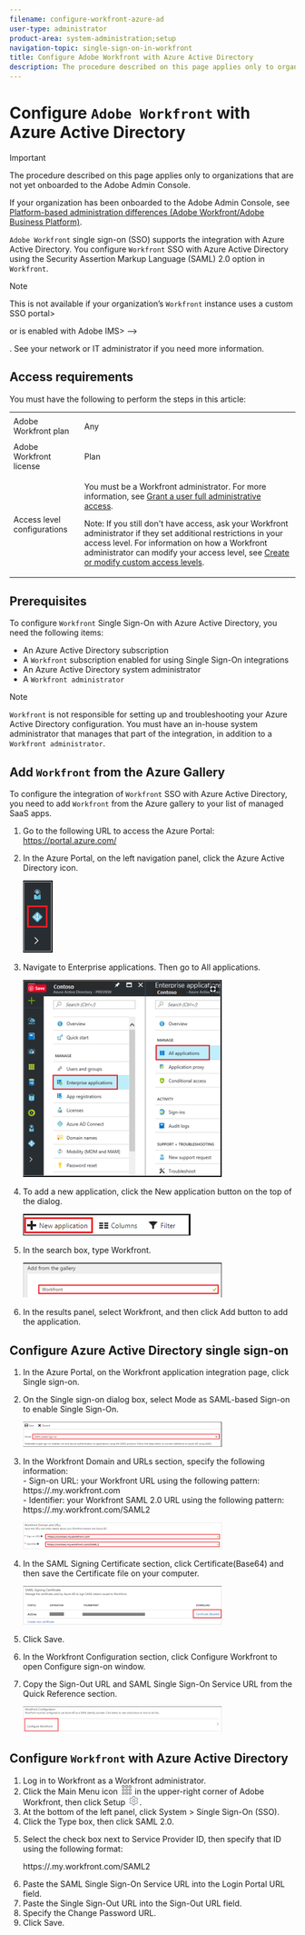 ```yaml
---
filename: configure-workfront-azure-ad
user-type: administrator
product-area: system-administration;setup
navigation-topic: single-sign-on-in-workfront
title: Configure Adobe Workfront with Azure Active Directory
description: The procedure described on this page applies only to organizations that are not yet onboarded to the Adobe Admin Console.
---
```


# Configure `Adobe Workfront` with Azure Active Directory

>[!IMPORTANT]
>
>The procedure described on this page applies only to organizations that are not yet onboarded to the Adobe Admin Console.
>
>If your organization has been onboarded to the Adobe Admin Console, see [Platform-based administration differences (Adobe Workfront/Adobe Business Platform)](../../../administration-and-setup/get-started-wf-administration/actions-in-admin-console.md).

`Adobe Workfront` single sign-on (SSO) supports the integration with Azure Active Directory. You configure `Workfront` SSO with Azure Active Directory using the Security Assertion Markup Language (SAML) 2.0 option in `Workfront`.

>[!NOTE]
>
>This is not available if your organization’s `Workfront` instance uses a custom SSO portal>
><!-->
>or is enabled with Adobe IMS>
>-->
>. See your network or IT administrator if you need more information.

##

## Access requirements

You must have the following to perform the steps in this article:

<table cellspacing="0"> 
 <col> 
 <col> 
 <tbody> 
  <tr> 
   <td role="rowheader"><span>Adobe Workfront</span> plan</td> 
   <td> <p>Any</p> </td> 
  </tr> 
  <tr> 
   <td role="rowheader"><span>Adobe Workfront</span> license</td> 
   <td> <p><span>Plan</span> </p> </td> 
  </tr> 
  <tr> 
   <td role="rowheader">Access level configurations</td> 
   <td> <p>You must be a <span>Workfront administrator</span>. For more information, see <a href="../../../administration-and-setup/add-users/configure-and-grant-access/grant-a-user-full-administrative-access.md" class="MCXref xref">Grant a user full administrative access</a>.</p> <p>Note: If you still don't have access, ask your <span>Workfront administrator</span> if they set additional restrictions in your access level. For information on how a <span>Workfront administrator</span> can modify your access level, see <a href="../../../administration-and-setup/add-users/configure-and-grant-access/create-modify-access-levels.md" class="MCXref xref">Create or modify custom access levels</a>.</p> </td> 
  </tr> 
 </tbody> 
</table>

## Prerequisites

To configure `Workfront` Single Sign-On with Azure Active Directory, you need the following items:

* An Azure Active Directory subscription
* A `Workfront` subscription enabled for using Single Sign-On integrations
* An Azure Active Directory system administrator
* A `Workfront administrator`

>[!NOTE]
>
>`Workfront` is not responsible for setting up and troubleshooting your Azure Active Directory configuration. You must have an in-house system administrator that manages that part of the integration, in addition to a `Workfront administrator`.

## Add `Workfront` from the Azure Gallery

To configure the integration of `Workfront` SSO with Azure Active Directory, you need to add `Workfront` from the Azure gallery to your list of managed SaaS apps.

<ol class="lf-text-block lf-block" data-lf-anchor-id="87e4e42dcc1f6edc31cda8cbc513637a:0"> 
 <li value="1">Go to the following URL to access the <span class="bold">Azure Portal</span>: <a href="https://portal.azure.com/">https://portal.azure.com/</a> </li> 
 <li value="2"> <p>In the <span class="bold">Azure Portal</span>, on the left navigation panel, click the <span class="bold">Azure Active Directory</span> icon.</p> <p> <img src="assets/active-directory-icon.png"> </p> </li> 
 <li value="3"> <p>Navigate to <span class="bold">Enterprise applications</span>. Then go to <span class="bold">All applications</span>.</p> <p> <img src="assets/ad-all-applications-350x347.png" style="width: 350;height: 347;"> </p> </li> 
 <li value="4"> <p>To add a new application, click the <span class="bold">New application</span> button on the top of the dialog.</p> <p> <img src="assets/ad-new-application.png"> </p> </li> 
 <li value="5"> <p>In the search box, type <span class="bold"><span>Workfront</span></span>.</p> <p> <img src="assets/ad-search-350x61.png" style="width: 350;height: 61;"> </p> </li> 
 <li value="6">In the results panel, select <span class="bold"><span>Workfront</span></span>, and then click <span class="bold">Add</span> button to add the application.</li> 
</ol>

## Configure Azure Active Directory single sign-on

<ol class="lf-text-block lf-block" data-lf-anchor-id="cda51c033d1f6dff394188dfe1134350:0"> 
 <li value="1"> <p>In the Azure Portal, on the <span class="bold"><span>Workfront</span></span> application integration page, click <span class="bold">Single sign-on</span>.</p> </li> 
 <li value="2"> <p>On the <span class="bold">Single sign-on</span> dialog box, select <span class="bold">Mode</span> as <span class="bold">SAML-based Sign-on</span> to enable Single Sign-On.</p> <p> <img src="assets/ad-enable-sso-350x44.png" style="width: 350;height: 44;"> </p> </li> 
 <li value="3"> <p>In the <span class="bold"><span>Workfront</span> Domain and URLs</span> section, specify the following information:<br>-<span class="bold"> Sign-on URL</span>: your <span>Workfront</span> URL using the following pattern: https://<companyname>.my.workfront.com<br>- <span class="bold">Identifier</span>: your <span>Workfront</span> SAML 2.0 URL using the following pattern: https://<companyname>.my.workfront.com/SAML2</p> <p> <img src="assets/tutorial-workfront-url-350x47.png" style="width: 350;height: 47;"> </p> </li> 
 <li value="4"> <p>In the <span class="bold">SAML Signing Certificate</span> section, click <span class="bold">Certificate(Base64)</span> and then save the Certificate file on your computer.</p> <p> <img src="assets/ad-save-certificate-350x68.png" style="width: 350;height: 68;"> </p> </li> 
 <li value="5"> <p>Click <span class="bold">Save</span>.</p> </li> 
 <li value="6"> <p>In the <span class="bold"><span>Workfront</span> Configuration</span> section, click <span class="bold">Configure <span>Workfront</span></span> to open <span class="bold">Configure sign-on</span> window.</p> </li> 
 <li value="7"> <p>Copy the <span class="bold">Sign-Out URL</span> and<span class="bold"> SAML Single Sign-On Service URL</span> from the <span class="bold">Quick Reference</span> section.</p> <p> <img src="assets/ad-quick-reference-350x47.png" style="width: 350;height: 47;"> </p> </li> 
</ol>

## Configure `Workfront` with Azure Active Directory

<ol class="lf-text-block lf-block" data-lf-anchor-id="cda51c033d1f6dff394188dfe1134350:0"> 
 <li value="1">Log in to <span>Workfront</span> as a <span>Workfront administrator</span>.</li> 
 <li value="2">Click the <span class="bold">Main Menu</span> icon <img src="assets/main-menu-icon.png"> in the upper-right corner of <span>Adobe Workfront</span>, then click <span class="bold">Setup</span> <img src="assets/gear-icon-settings.png">.<br></li> 
 <li value="3">At the bottom of the left panel, click <span class="bold">System</span> > <span class="bold">Single Sign-On (SSO)</span>.</li> 
 <li value="4">Click the <span class="bold">Type</span> box, then click <span class="bold">SAML 2.0</span>. </li> 
 <li value="5"> <p>Select the check box next to <span class="bold">Service Provider ID</span>, then specify that ID using the following format:</p> <p>https://<companyname>.my.workfront.com/SAML2</p> </li> 
 <li value="6">Paste the <span class="bold">SAML Single Sign-On Service URL</span> into the <span class="bold">Login Portal URL</span> field.</li> 
 <li value="7">Paste the <span class="bold">Single Sign-Out URL</span> into the <span class="bold">Sign-Out URL</span> field.</li> 
 <li value="8">Specify the <span class="bold">Change Password URL</span>.</li> 
 <li value="9">Click <span class="bold">Save</span>.</li> 
</ol>

